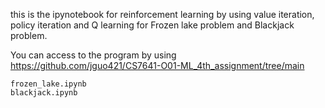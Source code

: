 this is the ipynotebook for reinforcement learning by using value iteration, policy iteration and Q learning for Frozen lake problem and Blackjack problem.

You can access to the program by using https://github.com/jguo421/CS7641-O01-ML_4th_assignment/tree/main




    frozen_lake.ipynb
    blackjack.ipynb
